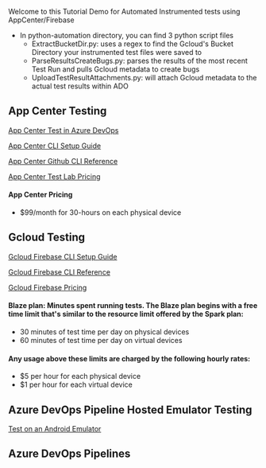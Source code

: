 Welcome to this Tutorial Demo for Automated Instrumented tests using AppCenter/Firebase

- In python-automation directory, you can find 3 python script files
    - ExtractBucketDir.py: uses a regex to find the Gcloud's Bucket Directory your instrumented test files were saved to
    - ParseResultsCreateBugs.py: parses the results of the most recent Test Run and pulls Gcloud metadata to create bugs
    - UploadTestResultAttachments.py: will attach Gcloud metadata to the actual test results within ADO

## App Center Testing
[App Center Test in Azure DevOps](https://docs.microsoft.com/en-us/appcenter/test-cloud/vsts-plugin)

[App Center CLI Setup Guide](https://docs.microsoft.com/en-us/appcenter/cli/)

[App Center Github CLI Reference](https://github.com/microsoft/appcenter-cli) 

[App Center Test Lab Pricing](https://visualstudio.microsoft.com/app-center/pricing/) 

#### App Center Pricing

 - $99/month for 30-hours on each physical device

## Gcloud Testing

[Gcloud Firebase CLI Setup Guide](https://firebase.google.com/docs/test-lab/android/command-line) 

[Gcloud Firebase CLI Reference](https://cloud.google.com/sdk/gcloud/reference/firebase/test/android/run) 

[Gcloud Firebase Pricing](https://firebase.google.com/docs/test-lab/usage-quotas-pricing#:~:text=%245%20per%20hour%20for%20each,hour%20for%20each%20virtual%20device) 

#### Blaze plan: Minutes spent running tests. The Blaze plan begins with a free time limit that's similar to the resource limit offered by the Spark plan:
- 30 minutes of test time per day on physical devices
- 60 minutes of test time per day on virtual devices
#### Any usage above these limits are charged by the following hourly rates:
- $5 per hour for each physical device
- $1 per hour for each virtual device

## Azure DevOps Pipeline Hosted Emulator Testing

[Test on an Android Emulator](https://docs.microsoft.com/en-us/azure/devops/pipelines/ecosystems/android?view=azure-devops#test-on-the-android-emulator)


## Azure DevOps Pipelines




